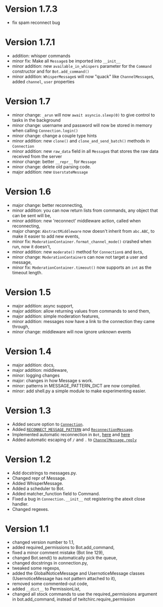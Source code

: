 # Version 1.7.3
 - fix spam reconnect bug

# Version 1.7.1
 - addition: whisper commands
 - minor fix: Make all `Message`s be imported into `__init__`
 - minor addition: new `available_in_whispers` parameter for the `Command` constructor and for `Bot.add_command()`
 - minor addition: `WhisperMessage`s will now "quack" like `ChannelMessage`s, added `channel`, `user` properties

# Version 1.7
 - minor change: `_arun` will now `await asyncio.sleep(0)` to give control to tasks in the background
 - minor change: username and password will now be stored in memory when calling `Connection.login()`
 - minor change: change a couple type hints
 - minor addition: new `clone()` and `clone_and_send_batch()` methods in `Connection`
 - minor addition: new `raw_data` field in all `Message`s that stores the raw data received from the server
 - minor change: better `__repr__` for `Message`
 - minor change: delete old parsing code.
 - major addition: new `UserstateMessage`

# Version 1.6
 - major change: better reconnecting,
 - minor addition: you can now return lists from commands, any object that can be sent will be,
 - minor addition: new 'reconnect' middleware action, called when reconnecting,
 - major change: `AbstractMiddleware` now doesn't inherit from `abc.ABC`, to make it easier to add new events,
 - minor fix: `ModerationContainer.format_channel_mode()` crashed when run, now it doesn't,
 - minor addition: new `moderate()` method for `Connection`s and `Bot`s,
 - minor change: `ModerationContainer`s can now not target a user and message,
 - minor fix: `ModerationContainer.timeout()` now supports an `int` as the timeout length.

# Version 1.5
 - major addition: async support,
 - major addition: allow returning values from commands to send them,
 - major addition: simple moderation features,
 - minor addition: messages now have a link to the connection they came through,
 - minor change: middleware will now ignore unknown events
 
# Version 1.4
 - major addition: docs,
 - major addition: middleware,
 - minor: logging changes
 - major: changes in how Message s work.
 - minor: patterns in MESSAGE_PATTERN_DICT are now compiled.
 - minor: add shell.py a simple module to make experimenting easier.

# Version 1.3
 - Added secure option to [`Connection`](twitchirc/twitchirc/connection.py).
 - Added [`RECONNECT_MESSAGE_PATTERN`](twitchirc/twitchirc/patterns.py) and [`ReconnectionMessage`](twitchirc/twitchirc/messages.py#L371).
 - Implemented automatic reconnection in `Bot`, [here](twitchirc/twitchirc/bot.py#L299) and [here](twitchirc/twitchirc/bot.py#L321)
 - Added automatic escaping of `/` and `.` to [`ChannelMessage.reply`](twitchirc/twitchirc/messages.py#L185)
 
# Version 1.2
 - Add docstrings to messages.py.
 - Changed repr of Message.
 - Added WhisperMessage.
 - Added a scheduler to Bot.
 - Added matcher_function field to Command.
 - Fixed a bug in `Connection.__init__` not registering the atexit close handler. 
 - Changed regexes.

# Version 1.1
 - changed version number to 1.1,
 - added required_permissions to Bot.add_command,
 - fixed a minor comment mistake (Bot line 129),
 - changed Bot.send() to automatically pick the queue,
 - changed docstrings in connection.py,
 - tweaked some regexps,
 - added the GlobalNoticeMessage and UsernoticeMessage classes (UsernoticeMessage has not pattern attached to it),
 - removed some commented-out code,
 - added `__dict__` to PermissionList,
 - changed all stock commands to use the required_permissions argument in bot.add_command, instead of twitchirc.require_permission
